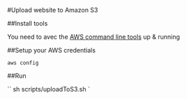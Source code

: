 #Upload website to Amazon S3

##Install tools

You need to avec the [AWS command line tools](http://aws.amazon.com/cli)  up & running


##Setup your AWS credentials


``
aws config
``

##Run

``
sh scripts/uploadToS3.sh
`